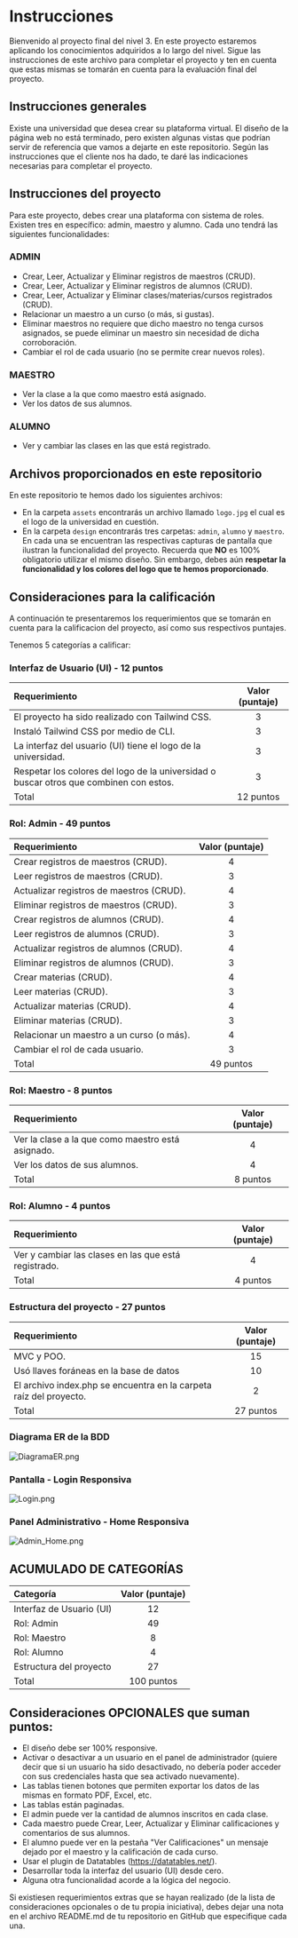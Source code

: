 # Instrucciones

Bienvenido al proyecto final del nivel 3. En este proyecto estaremos aplicando los conocimientos adquiridos a lo largo del nivel. Sigue las instrucciones de este archivo para completar el proyecto y ten en cuenta que estas mismas se tomarán en cuenta para la evaluación final del proyecto.

## Instrucciones generales

Existe una universidad que desea crear su plataforma virtual. El diseño de la página web no está terminado, pero existen algunas vistas que podrían servir de referencia que vamos a dejarte en este repositorio. Según las instrucciones que el cliente nos ha dado, te daré las indicaciones necesarias para completar el proyecto.

## Instrucciones del proyecto

Para este proyecto, debes crear una plataforma con sistema de roles. Existen tres en específico: admin, maestro y alumno. Cada uno tendrá las siguientes funcionalidades:

### ADMIN

- Crear, Leer, Actualizar y Eliminar registros de maestros (CRUD).
- Crear, Leer, Actualizar y Eliminar registros de alumnos (CRUD).
- Crear, Leer, Actualizar y Eliminar clases/materias/cursos registrados (CRUD).
- Relacionar un maestro a un curso (o más, si gustas).
- Eliminar maestros no requiere que dicho maestro no tenga cursos asignados, se puede eliminar un maestro sin necesidad de dicha corroboración.
- Cambiar el rol de cada usuario (no se permite crear nuevos roles).

### MAESTRO

- Ver la clase a la que como maestro está asignado.
- Ver los datos de sus alumnos.

### ALUMNO

- Ver y cambiar las clases en las que está registrado.

## Archivos proporcionados en este repositorio

En este repositorio te hemos dado los siguientes archivos:

- En la carpeta `assets` encontrarás un archivo llamado `logo.jpg` el cual es el logo de la universidad en cuestión.
- En la carpeta `design` encontrarás tres carpetas: `admin`, `alumno` y `maestro`. En cada una se encuentran las respectivas capturas de pantalla que ilustran la funcionalidad del proyecto. Recuerda que <b>NO</b> es 100% obligatorio utilizar el mismo diseño. Sin embargo, debes aún **respetar la funcionalidad y los colores del logo que te hemos proporcionado**.

## Consideraciones para la calificación

A continuación te presentaremos los requerimientos que se tomarán en cuenta para la calificacion del proyecto, así como sus respectivos puntajes.

Tenemos 5 categorías a calificar:

### Interfaz de Usuario (UI) - 12 puntos

| Requerimiento                                                                          | Valor (puntaje) |
| :------------------------------------------------------------------------------------- | :-------------: |
| El proyecto ha sido realizado con Tailwind CSS.                                        |        3        |
| Instaló Tailwind CSS por medio de CLI.                                                 |        3        |
| La interfaz del usuario (UI) tiene el logo de la universidad.                          |        3        |
| Respetar los colores del logo de la universidad o buscar otros que combinen con estos. |        3        |
| Total                                                                                  |    12 puntos    |

### Rol: Admin - 49 puntos

| Requerimiento                             | Valor (puntaje) |
| :---------------------------------------- | :-------------: |
| Crear registros de maestros (CRUD).       |        4        |
| Leer registros de maestros (CRUD).        |        3        |
| Actualizar registros de maestros (CRUD).  |        4        |
| Eliminar registros de maestros (CRUD).    |        3        |
| Crear registros de alumnos (CRUD).        |        4        |
| Leer registros de alumnos (CRUD).         |        3        |
| Actualizar registros de alumnos (CRUD).   |        4        |
| Eliminar registros de alumnos (CRUD).     |        3        |
| Crear materias (CRUD).                    |        4        |
| Leer materias (CRUD).                     |        3        |
| Actualizar materias (CRUD).               |        4        |
| Eliminar materias (CRUD).                 |        3        |
| Relacionar un maestro a un curso (o más). |        4        |
| Cambiar el rol de cada usuario.           |        3        |
| Total                                     |    49 puntos    |

### Rol: Maestro - 8 puntos

| Requerimiento                                     | Valor (puntaje) |
| :------------------------------------------------ | :-------------: |
| Ver la clase a la que como maestro está asignado. |        4        |
| Ver los datos de sus alumnos.                     |        4        |
| Total                                             |    8 puntos     |

### Rol: Alumno - 4 puntos

| Requerimiento                                        | Valor (puntaje) |
| :--------------------------------------------------- | :-------------: |
| Ver y cambiar las clases en las que está registrado. |        4        |
| Total                                                |    4 puntos     |

### Estructura del proyecto - 27 puntos

| Requerimiento                                                      | Valor (puntaje) |
| :----------------------------------------------------------------- | :-------------: |
| MVC y POO.                                                         |       15        |
| Usó llaves foráneas en la base de datos                            |       10        |
| El archivo index.php se encuentra en la carpeta raíz del proyecto. |        2        |
| Total                                                              |    27 puntos    |

### Diagrama ER de la BDD
![DiagramaER.png](./assets/DiagramaER.png)

### Pantalla - Login Responsiva
![Login.png](./assets/Login.PNG)

### Panel Administrativo - Home Responsiva
![Admin_Home.png](./assets/Admin_Home.PNG)


## ACUMULADO DE CATEGORÍAS

| Categoría                | Valor (puntaje) |
| :----------------------- | :-------------: |
| Interfaz de Usuario (UI) |       12        |
| Rol: Admin               |       49        |
| Rol: Maestro             |        8        |
| Rol: Alumno              |        4        |
| Estructura del proyecto  |       27        |
| Total                    |   100 puntos    |

## Consideraciones OPCIONALES que suman puntos:

- El diseño debe ser 100% responsive.
- Activar o desactivar a un usuario en el panel de administrador (quiere decir que si un usuario ha sido desactivado, no debería poder acceder con sus credenciales hasta que sea activado nuevamente).
- Las tablas tienen botones que permiten exportar los datos de las mismas en formato PDF, Excel, etc.
- Las tablas están paginadas.
- El admin puede ver la cantidad de alumnos inscritos en cada clase.
- Cada maestro puede Crear, Leer, Actualizar y Eliminar calificaciones y comentarios de sus alumnos.
- El alumno puede ver en la pestaña "Ver Calificaciones" un mensaje dejado por el maestro y la calificación de cada curso.
- Usar el plugin de Datatables (https://datatables.net/).
- Desarrollar toda la interfaz del usuario (UI) desde cero.
- Alguna otra funcionalidad acorde a la lógica del negocio.

Si existiesen requerimientos extras que se hayan realizado (de la lista de consideraciones opcionales o de tu propia iniciativa), debes dejar una nota en el archivo README.md de tu repositorio en GitHub que especifique cada una.
